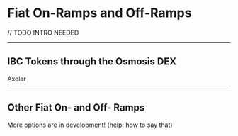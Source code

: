 # Fiat On-Ramps and Off-Ramps

// TODO INTRO NEEDED


----

## IBC Tokens through the Osmosis DEX

Axelar

----

## Other Fiat On- and Off- Ramps

More options are in development! (help: how to say that)
